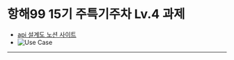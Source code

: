 # 항해99 15기 주특기주차 Lv.4 과제


- [api 설계도 노션 사이트](https://www.notion.so/eaa5ffaa3c714feea76c418ee36e0f60?v=370b5d2556c74b1f84bf395b5ee28be2&pvs=4)
- ![Use Case](usecase.JPG "Use Case")

----